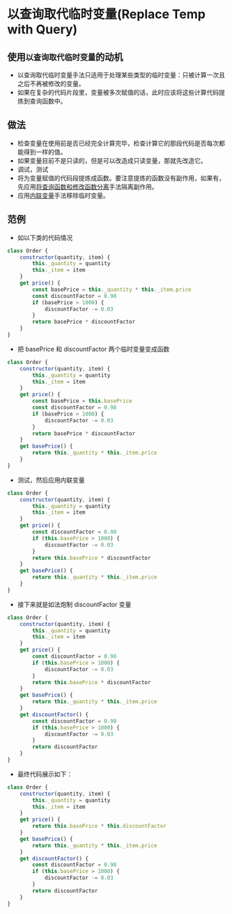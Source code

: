 # 以查询取代临时变量(Replace Temp with Query)

## 使用`以查询取代临时变量`的动机

- 以查询取代临时变量手法只适用于处理某些类型的临时变量：只被计算一次且之后不再被修改的变量。
- 如果在复杂的代码片段里，变量被多次赋值的话，此时应该将这些计算代码提炼到查询函数中。

## 做法

- 检查变量在使用前是否已经完全计算完毕，检查计算它的那段代码是否每次都能得到一样的值。
- 如果变量目前不是只读的，但是可以改造成只读变量，那就先改造它。
- 调试，测试
- 将为变量赋值的代码段提炼成函数。要注意提炼的函数没有副作用，如果有，先应用[将查询函数和修改函数分离](refactoring/api/separate-query-modify)手法隔离副作用。
- 应用[内联变量](refactoring/first/inline-variable)手法移除临时变量。

## 范例

- 如以下类的代码情况

```js
class Order {
	constructor(quantity, item) {
		this._quantity = quantity
		this._item = item
	}
	get price() {
		const basePrice = this._quantity * this._item.price
		const discountFactor = 0.98
		if (basePrice > 1000) {
			discountFactor -= 0.03
		}
		return basePrice * discountFactor
	}
}
```

- 把 basePrice 和 discountFactor 两个临时变量变成函数

```js
class Order {
	constructor(quantity, item) {
		this._quantity = quantity
		this._item = item
	}
	get price() {
		const basePrice = this.basePrice
		const discountFactor = 0.98
		if (basePrice > 1000) {
			discountFactor -= 0.03
		}
		return basePrice * discountFactor
	}
	get basePrice() {
		return this._quantity * this._item.price
	}
}
```

- 测试，然后应用内联变量

```js
class Order {
	constructor(quantity, item) {
		this._quantity = quantity
		this._item = item
	}
	get price() {
		const discountFactor = 0.98
		if (this.basePrice > 1000) {
			discountFactor -= 0.03
		}
		return this.basePrice * discountFactor
	}
	get basePrice() {
		return this._quantity * this._item.price
	}
}
```

- 接下来就是如法炮制 discountFactor 变量

```js
class Order {
	constructor(quantity, item) {
		this._quantity = quantity
		this._item = item
	}
	get price() {
		const discountFactor = 0.98
		if (this.basePrice > 1000) {
			discountFactor -= 0.03
		}
		return this.basePrice * discountFactor
	}
	get basePrice() {
		return this._quantity * this._item.price
	}
	get discountFactor() {
		const discountFactor = 0.98
		if (this.basePrice > 1000) {
			discountFactor -= 0.03
		}
		return discountFactor
	}
}
```

- 最终代码展示如下：

```js
class Order {
	constructor(quantity, item) {
		this._quantity = quantity
		this._item = item
	}
	get price() {
		return this.basePrice * this.discountFactor
	}
	get basePrice() {
		return this._quantity * this._item.price
	}
	get discountFactor() {
		const discountFactor = 0.98
		if (this.basePrice > 1000) {
			discountFactor -= 0.03
		}
		return discountFactor
	}
}
```
